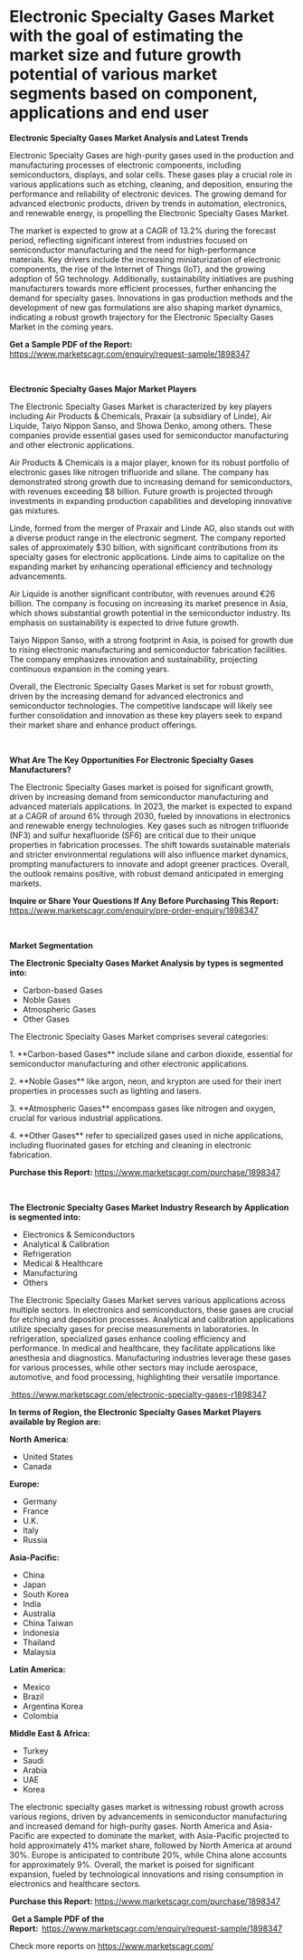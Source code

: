 <p><h1>Electronic Specialty Gases Market with the goal of estimating the market size and future growth potential of various market segments based on component, applications and end user</h1></p><p><strong>Electronic Specialty Gases Market Analysis and Latest Trends</strong></p>
<p><p>Electronic Specialty Gases are high-purity gases used in the production and manufacturing processes of electronic components, including semiconductors, displays, and solar cells. These gases play a crucial role in various applications such as etching, cleaning, and deposition, ensuring the performance and reliability of electronic devices. The growing demand for advanced electronic products, driven by trends in automation, electronics, and renewable energy, is propelling the Electronic Specialty Gases Market. </p><p>The market is expected to grow at a CAGR of 13.2% during the forecast period, reflecting significant interest from industries focused on semiconductor manufacturing and the need for high-performance materials. Key drivers include the increasing miniaturization of electronic components, the rise of the Internet of Things (IoT), and the growing adoption of 5G technology. Additionally, sustainability initiatives are pushing manufacturers towards more efficient processes, further enhancing the demand for specialty gases. Innovations in gas production methods and the development of new gas formulations are also shaping market dynamics, indicating a robust growth trajectory for the Electronic Specialty Gases Market in the coming years.</p></p>
<p><strong>Get a Sample PDF of the Report:&nbsp;</strong> <a href="https://www.marketscagr.com/enquiry/request-sample/1898347?utm_campaign=3135&utm_medium=2&utm_source=Github&utm_content=ia&utm_term=31032025&utm_id=electronic-specialty-gases">https://www.marketscagr.com/enquiry/request-sample/1898347</a></p>
<p>&nbsp;</p>
<p><strong>Electronic Specialty Gases Major Market Players</strong></p>
<p><p>The Electronic Specialty Gases Market is characterized by key players including Air Products & Chemicals, Praxair (a subsidiary of Linde), Air Liquide, Taiyo Nippon Sanso, and Showa Denko, among others. These companies provide essential gases used for semiconductor manufacturing and other electronic applications.</p><p>Air Products & Chemicals is a major player, known for its robust portfolio of electronic gases like nitrogen trifluoride and silane. The company has demonstrated strong growth due to increasing demand for semiconductors, with revenues exceeding $8 billion. Future growth is projected through investments in expanding production capabilities and developing innovative gas mixtures.</p><p>Linde, formed from the merger of Praxair and Linde AG, also stands out with a diverse product range in the electronic segment. The company reported sales of approximately $30 billion, with significant contributions from its specialty gases for electronic applications. Linde aims to capitalize on the expanding market by enhancing operational efficiency and technology advancements.</p><p>Air Liquide is another significant contributor, with revenues around €26 billion. The company is focusing on increasing its market presence in Asia, which shows substantial growth potential in the semiconductor industry. Its emphasis on sustainability is expected to drive future growth.</p><p>Taiyo Nippon Sanso, with a strong footprint in Asia, is poised for growth due to rising electronic manufacturing and semiconductor fabrication facilities. The company emphasizes innovation and sustainability, projecting continuous expansion in the coming years.</p><p>Overall, the Electronic Specialty Gases Market is set for robust growth, driven by the increasing demand for advanced electronics and semiconductor technologies. The competitive landscape will likely see further consolidation and innovation as these key players seek to expand their market share and enhance product offerings.</p></p>
<p>&nbsp;</p>
<p><strong>What Are The Key Opportunities For Electronic Specialty Gases Manufacturers?</strong></p>
<p><p>The Electronic Specialty Gases market is poised for significant growth, driven by increasing demand from semiconductor manufacturing and advanced materials applications. In 2023, the market is expected to expand at a CAGR of around 6% through 2030, fueled by innovations in electronics and renewable energy technologies. Key gases such as nitrogen trifluoride (NF3) and sulfur hexafluoride (SF6) are critical due to their unique properties in fabrication processes. The shift towards sustainable materials and stricter environmental regulations will also influence market dynamics, prompting manufacturers to innovate and adopt greener practices. Overall, the outlook remains positive, with robust demand anticipated in emerging markets.</p></p>
<p><strong>Inquire or Share Your Questions If Any Before Purchasing This Report:</strong> <a href="https://www.marketscagr.com/enquiry/pre-order-enquiry/1898347?utm_campaign=3135&utm_medium=2&utm_source=Github&utm_content=ia&utm_term=31032025&utm_id=electronic-specialty-gases">https://www.marketscagr.com/enquiry/pre-order-enquiry/1898347</a></p>
<p>&nbsp;</p>
<p><strong>Market Segmentation</strong></p>
<p><strong>The Electronic Specialty Gases Market Analysis by types is segmented into:</strong></p>
<p><ul><li>Carbon-based Gases</li><li>Noble Gases</li><li>Atmospheric Gases</li><li>Other Gases</li></ul></p>
<p><p>The Electronic Specialty Gases Market comprises several categories: </p><p>1. **Carbon-based Gases** include silane and carbon dioxide, essential for semiconductor manufacturing and other electronic applications. </p><p>2. **Noble Gases** like argon, neon, and krypton are used for their inert properties in processes such as lighting and lasers. </p><p>3. **Atmospheric Gases** encompass gases like nitrogen and oxygen, crucial for various industrial applications.</p><p>4. **Other Gases** refer to specialized gases used in niche applications, including fluorinated gases for etching and cleaning in electronic fabrication.</p></p>
<p><strong>Purchase this Report:&nbsp;</strong><a href="https://www.marketscagr.com/purchase/1898347?utm_campaign=3135&utm_medium=2&utm_source=Github&utm_content=ia&utm_term=31032025&utm_id=electronic-specialty-gases">https://www.marketscagr.com/purchase/1898347</a></p>
<p>&nbsp;</p>
<p><strong>The Electronic Specialty Gases Market Industry Research by Application is segmented into:</strong></p>
<p><ul><li>Electronics & Semiconductors</li><li>Analytical & Calibration</li><li>Refrigeration</li><li>Medical & Healthcare</li><li>Manufacturing</li><li>Others</li></ul></p>
<p><p>The Electronic Specialty Gases Market serves various applications across multiple sectors. In electronics and semiconductors, these gases are crucial for etching and deposition processes. Analytical and calibration applications utilize specialty gases for precise measurements in laboratories. In refrigeration, specialized gases enhance cooling efficiency and performance. In medical and healthcare, they facilitate applications like anesthesia and diagnostics. Manufacturing industries leverage these gases for various processes, while other sectors may include aerospace, automotive, and food processing, highlighting their versatile importance.</p></p>
<p><a href="https://www.marketscagr.com/electronic-specialty-gases-r1898347?utm_campaign=3135&utm_medium=2&utm_source=Github&utm_content=ia&utm_term=31032025&utm_id=electronic-specialty-gases">&nbsp;https://www.marketscagr.com/electronic-specialty-gases-r1898347</a></p>
<p><strong>In terms of Region, the Electronic Specialty Gases Market Players available by Region are:</strong></p>
<p>
    <p> <strong> North America: </strong>
        <ul>
            <li>United States</li>
            <li>Canada</li>
        </ul>
        </p> 
    <p> <strong> Europe: </strong>
        <ul>
            <li>Germany</li>
            <li>France</li>
            <li>U.K.</li>
            <li>Italy</li>
            <li>Russia</li>
        </ul>
        </p> 
    <p> <strong> Asia-Pacific: </strong>
        <ul>
            <li>China</li>
            <li>Japan</li>
            <li>South Korea</li>
            <li>India</li>
            <li>Australia</li>
            <li>China Taiwan</li>
            <li>Indonesia</li>
            <li>Thailand</li>
            <li>Malaysia</li>
        </ul>
        </p> 
    <p> <strong> Latin America: </strong>
        <ul>
            <li>Mexico</li>
            <li>Brazil</li>
            <li>Argentina Korea</li>
            <li>Colombia</li>
        </ul>
        </p> 
    <p> <strong> Middle East & Africa: </strong>
        <ul>
            <li>Turkey</li>
            <li>Saudi</li>
            <li>Arabia</li>
            <li>UAE</li>
            <li>Korea</li>
        </ul>
    </p>
    </p>
<p><p>The electronic specialty gases market is witnessing robust growth across various regions, driven by advancements in semiconductor manufacturing and increased demand for high-purity gases. North America and Asia-Pacific are expected to dominate the market, with Asia-Pacific projected to hold approximately 41% market share, followed by North America at around 30%. Europe is anticipated to contribute 20%, while China alone accounts for approximately 9%. Overall, the market is poised for significant expansion, fueled by technological innovations and rising consumption in electronics and healthcare sectors.</p></p>
<p><strong>Purchase this Report: </strong><a href="https://www.marketscagr.com/purchase/1898347?utm_campaign=3135&utm_medium=2&utm_source=Github&utm_content=ia&utm_term=31032025&utm_id=electronic-specialty-gases">https://www.marketscagr.com/purchase/1898347</a></p>
<p>&nbsp;<strong>Get a Sample PDF of the Report:&nbsp;&nbsp;</strong><a href="https://www.marketscagr.com/enquiry/request-sample/1898347?utm_campaign=3135&utm_medium=2&utm_source=Github&utm_content=ia&utm_term=31032025&utm_id=electronic-specialty-gases">https://www.marketscagr.com/enquiry/request-sample/1898347</a></p>
<p><strong></strong></p>
<p>Check more reports on <a href="https://www.marketscagr.com/?utm_campaign=3135&utm_medium=2&utm_source=Github&utm_content=ia&utm_term=31032025&utm_id=electronic-specialty-gases">https://www.marketscagr.com/</a></p>